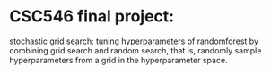 # CSC546 final project:

stochastic grid search: tuning hyperparameters of randomforest by combining grid search and random search, that is, randomly sample hyperparameters from a grid in the hyperparameter space. 
